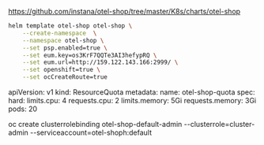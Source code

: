 

https://github.com/instana/otel-shop/tree/master/K8s/charts/otel-shop


```bash
helm template otel-shop otel-shop \
    --create-namespace  \
    --namespace otel-shop \
    --set psp.enabled=true \
    --set eum.key=os3KrF7QQTe3AI3hefypRQ \
    --set eum.url=http://159.122.143.166:2999/ \
    --set openshift=true \
    --set ocCreateRoute=true
```



apiVersion: v1
kind: ResourceQuota
metadata:
  name: otel-shop-quota
spec:
  hard:
    limits.cpu: 4
    requests.cpu: 2
    limits.memory: 5Gi
    requests.memory: 3Gi
    pods: 20


oc create clusterrolebinding otel-shop-default-admin --clusterrole=cluster-admin --serviceaccount=otel-shoph:default
